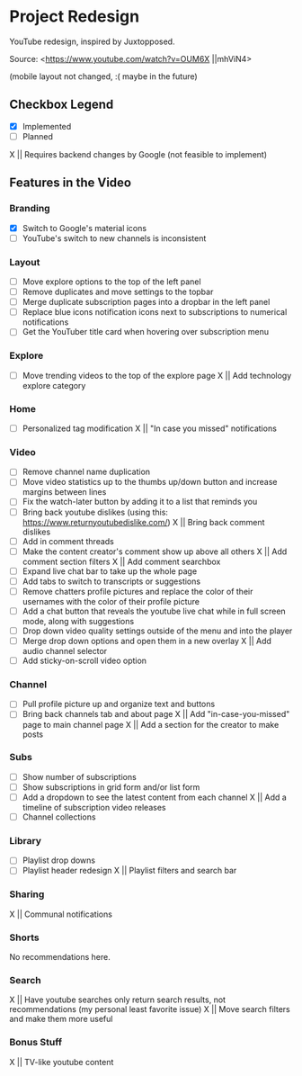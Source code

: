 # Project Redesign

YouTube redesign, inspired by Juxtopposed.

Source: <https://www.youtube.com/watch?v=OUM6X ||mhViN4>

(mobile layout not changed, :( maybe in the future)

## Checkbox Legend

- [x] Implemented
- [ ] Planned

X || Requires backend changes by Google (not feasible to implement)

## Features in the Video

### Branding

- [x] Switch to Google's material icons
- [ ] YouTube's switch to new channels is inconsistent

### Layout

- [ ] Move explore options to the top of the left panel
- [ ] Remove duplicates and move settings to the topbar
- [ ] Merge duplicate subscription pages into a dropbar in the left panel
- [ ] Replace blue icons notification icons next to subscriptions to numerical notifications
- [ ] Get the YouTuber title card when hovering over subscription menu

### Explore

- [ ] Move trending videos to the top of the explore page
X || Add technology explore category

### Home

- [ ] Personalized tag modification
X || "In case you missed" notifications

### Video

- [ ] Remove channel name duplication
- [ ] Move video statistics up to the thumbs up/down button and increase margins between lines
- [ ] Fix the watch-later button by adding it to a list that reminds you
- [ ] Bring back youtube dislikes (using this: <https://www.returnyoutubedislike.com/>)
X || Bring back comment dislikes
- [ ] Add in comment threads
- [ ] Make the content creator's comment show up above all others
X || Add comment section filters
X || Add comment searchbox
- [ ] Expand live chat bar to take up the whole page
- [ ] Add tabs to switch to transcripts or suggestions
- [ ] Remove chatters profile pictures and replace the color of their usernames with the color of their profile picture
- [ ] Add a chat button that reveals the youtube live chat while in full screen mode, along with suggestions
- [ ] Drop down video quality settings outside of the menu and into the player
- [ ] Merge drop down options and open them in a new overlay
X || Add audio channel selector
- [ ] Add sticky-on-scroll video option

### Channel

- [ ] Pull profile picture up and organize text and buttons
- [ ] Bring back channels tab and about page
X || Add "in-case-you-missed" page to main channel page
X || Add a section for the creator to make posts

### Subs

- [ ] Show number of subscriptions
- [ ] Show subscriptions in grid form and/or list form
- [ ] Add a dropdown to see the latest content from each channel
X || Add a timeline of subscription video releases
- [ ] Channel collections

### Library

- [ ] Playlist drop downs
- [ ] Playlist header redesign
X || Playlist filters and search bar

### Sharing

X || Communal notifications

### Shorts

No recommendations here.

### Search

X || Have youtube searches only return search results, not recommendations (my personal least favorite issue)
X || Move search filters and make them more useful

### Bonus Stuff

X || TV-like youtube content
